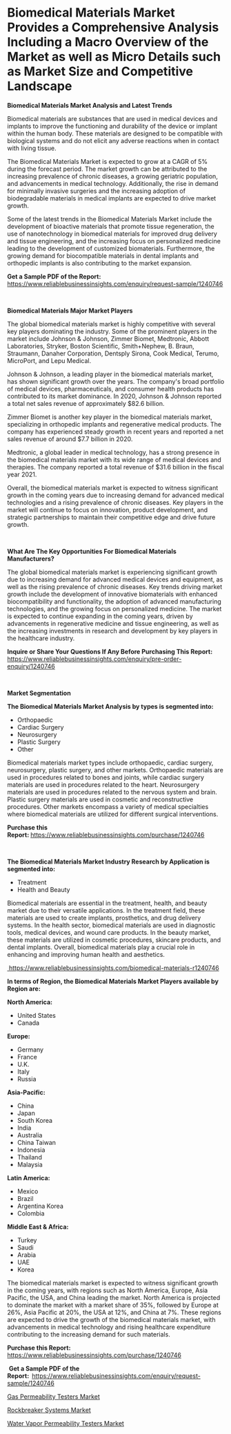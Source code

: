 <p><h1>Biomedical Materials Market Provides a Comprehensive Analysis Including a Macro Overview of the Market as well as Micro Details such as Market Size and Competitive Landscape</h1></p><p><strong>Biomedical Materials Market Analysis and Latest Trends</strong></p>
<p><p>Biomedical materials are substances that are used in medical devices and implants to improve the functioning and durability of the device or implant within the human body. These materials are designed to be compatible with biological systems and do not elicit any adverse reactions when in contact with living tissue.</p><p>The Biomedical Materials Market is expected to grow at a CAGR of 5% during the forecast period. The market growth can be attributed to the increasing prevalence of chronic diseases, a growing geriatric population, and advancements in medical technology. Additionally, the rise in demand for minimally invasive surgeries and the increasing adoption of biodegradable materials in medical implants are expected to drive market growth.</p><p>Some of the latest trends in the Biomedical Materials Market include the development of bioactive materials that promote tissue regeneration, the use of nanotechnology in biomedical materials for improved drug delivery and tissue engineering, and the increasing focus on personalized medicine leading to the development of customized biomaterials. Furthermore, the growing demand for biocompatible materials in dental implants and orthopedic implants is also contributing to the market expansion.</p></p>
<p><strong>Get a Sample PDF of the Report:&nbsp;</strong> <a href="https://www.reliablebusinessinsights.com/enquiry/request-sample/1240746">https://www.reliablebusinessinsights.com/enquiry/request-sample/1240746</a></p>
<p>&nbsp;</p>
<p><strong>Biomedical Materials Major Market Players</strong></p>
<p><p>The global biomedical materials market is highly competitive with several key players dominating the industry. Some of the prominent players in the market include Johnson & Johnson, Zimmer Biomet, Medtronic, Abbott Laboratories, Stryker, Boston Scientific, Smith+Nephew, B. Braun, Straumann, Danaher Corporation, Dentsply Sirona, Cook Medical, Terumo, MicroPort, and Lepu Medical.</p><p>Johnson & Johnson, a leading player in the biomedical materials market, has shown significant growth over the years. The company's broad portfolio of medical devices, pharmaceuticals, and consumer health products has contributed to its market dominance. In 2020, Johnson & Johnson reported a total net sales revenue of approximately $82.6 billion.</p><p>Zimmer Biomet is another key player in the biomedical materials market, specializing in orthopedic implants and regenerative medical products. The company has experienced steady growth in recent years and reported a net sales revenue of around $7.7 billion in 2020.</p><p>Medtronic, a global leader in medical technology, has a strong presence in the biomedical materials market with its wide range of medical devices and therapies. The company reported a total revenue of $31.6 billion in the fiscal year 2021.</p><p>Overall, the biomedical materials market is expected to witness significant growth in the coming years due to increasing demand for advanced medical technologies and a rising prevalence of chronic diseases. Key players in the market will continue to focus on innovation, product development, and strategic partnerships to maintain their competitive edge and drive future growth.</p></p>
<p>&nbsp;</p>
<p><strong>What Are The Key Opportunities For Biomedical Materials Manufacturers?</strong></p>
<p><p>The global biomedical materials market is experiencing significant growth due to increasing demand for advanced medical devices and equipment, as well as the rising prevalence of chronic diseases. Key trends driving market growth include the development of innovative biomaterials with enhanced biocompatibility and functionality, the adoption of advanced manufacturing technologies, and the growing focus on personalized medicine. The market is expected to continue expanding in the coming years, driven by advancements in regenerative medicine and tissue engineering, as well as the increasing investments in research and development by key players in the healthcare industry.</p></p>
<p><strong>Inquire or Share Your Questions If Any Before Purchasing This Report:</strong> <a href="https://www.reliablebusinessinsights.com/enquiry/pre-order-enquiry/1240746">https://www.reliablebusinessinsights.com/enquiry/pre-order-enquiry/1240746</a></p>
<p>&nbsp;</p>
<p><strong>Market Segmentation</strong></p>
<p><strong>The Biomedical Materials Market Analysis by types is segmented into:</strong></p>
<p><ul><li>Orthopaedic</li><li>Cardiac Surgery</li><li>Neurosurgery</li><li>Plastic Surgery</li><li>Other</li></ul></p>
<p><p>Biomedical materials market types include orthopaedic, cardiac surgery, neurosurgery, plastic surgery, and other markets. Orthopaedic materials are used in procedures related to bones and joints, while cardiac surgery materials are used in procedures related to the heart. Neurosurgery materials are used in procedures related to the nervous system and brain. Plastic surgery materials are used in cosmetic and reconstructive procedures. Other markets encompass a variety of medical specialties where biomedical materials are utilized for different surgical interventions.</p></p>
<p><strong>Purchase this Report:&nbsp;</strong><a href="https://www.reliablebusinessinsights.com/purchase/1240746">https://www.reliablebusinessinsights.com/purchase/1240746</a></p>
<p>&nbsp;</p>
<p><strong>The Biomedical Materials Market Industry Research by Application is segmented into:</strong></p>
<p><ul><li>Treatment</li><li>Health and Beauty</li></ul></p>
<p><p>Biomedical materials are essential in the treatment, health, and beauty market due to their versatile applications. In the treatment field, these materials are used to create implants, prosthetics, and drug delivery systems. In the health sector, biomedical materials are used in diagnostic tools, medical devices, and wound care products. In the beauty market, these materials are utilized in cosmetic procedures, skincare products, and dental implants. Overall, biomedical materials play a crucial role in enhancing and improving human health and aesthetics.</p></p>
<p><a href="https://www.reliablebusinessinsights.com/biomedical-materials-r1240746">&nbsp;https://www.reliablebusinessinsights.com/biomedical-materials-r1240746</a></p>
<p><strong>In terms of Region, the Biomedical Materials Market Players available by Region are:</strong></p>
<p>
    <p> <strong> North America: </strong>
        <ul>
            <li>United States</li>
            <li>Canada</li>
        </ul>
        </p> 
    <p> <strong> Europe: </strong>
        <ul>
            <li>Germany</li>
            <li>France</li>
            <li>U.K.</li>
            <li>Italy</li>
            <li>Russia</li>
        </ul>
        </p> 
    <p> <strong> Asia-Pacific: </strong>
        <ul>
            <li>China</li>
            <li>Japan</li>
            <li>South Korea</li>
            <li>India</li>
            <li>Australia</li>
            <li>China Taiwan</li>
            <li>Indonesia</li>
            <li>Thailand</li>
            <li>Malaysia</li>
        </ul>
        </p> 
    <p> <strong> Latin America: </strong>
        <ul>
            <li>Mexico</li>
            <li>Brazil</li>
            <li>Argentina Korea</li>
            <li>Colombia</li>
        </ul>
        </p> 
    <p> <strong> Middle East & Africa: </strong>
        <ul>
            <li>Turkey</li>
            <li>Saudi</li>
            <li>Arabia</li>
            <li>UAE</li>
            <li>Korea</li>
        </ul>
    </p>
    </p>
<p><p>The biomedical materials market is expected to witness significant growth in the coming years, with regions such as North America, Europe, Asia Pacific, the USA, and China leading the market. North America is projected to dominate the market with a market share of 35%, followed by Europe at 26%, Asia Pacific at 20%, the USA at 12%, and China at 7%. These regions are expected to drive the growth of the biomedical materials market, with advancements in medical technology and rising healthcare expenditure contributing to the increasing demand for such materials.</p></p>
<p><strong>Purchase this Report: </strong><a href="https://www.reliablebusinessinsights.com/purchase/1240746">https://www.reliablebusinessinsights.com/purchase/1240746</a></p>
<p>&nbsp;<strong>Get a Sample PDF of the Report:&nbsp;&nbsp;</strong><a href="https://www.reliablebusinessinsights.com/enquiry/request-sample/1240746">https://www.reliablebusinessinsights.com/enquiry/request-sample/1240746</a></p>
<p><strong></strong></p>
<p><p><a href="https://github.com/Seman3302/Market-Research-Report-List-1/blob/main/gas-permeability-testers-market.md">Gas Permeability Testers Market</a></p><p><a href="https://github.com/jhonangga41/Market-Research-Report-List-1/blob/main/rockbreaker-systems-market.md">Rockbreaker Systems Market</a></p><p><a href="https://github.com/jnzzvtbl92/Market-Research-Report-List-1/blob/main/water-vapor-permeability-testers-market.md">Water Vapor Permeability Testers Market</a></p></p>